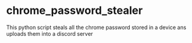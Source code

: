 # chrome_password_stealer
This python script steals all the chrome password stored in a device ans uploads them into a discord server
